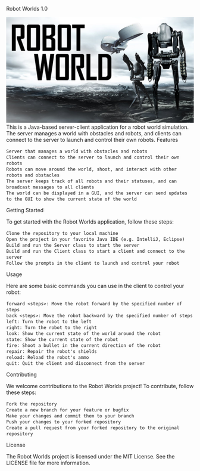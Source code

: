 Robot Worlds 1.0

![maxresdefault.jpg](robot_worlds_dbn_13%2Fmaxresdefault.jpg)
This is a Java-based server-client application for a robot world simulation. The server manages a world with obstacles and robots, and clients can connect to the server to launch and control their own robots.
Features

    Server that manages a world with obstacles and robots
    Clients can connect to the server to launch and control their own robots
    Robots can move around the world, shoot, and interact with other robots and obstacles
    The server keeps track of all robots and their statuses, and can broadcast messages to all clients
    The world can be displayed in a GUI, and the server can send updates to the GUI to show the current state of the world

Getting Started

To get started with the Robot Worlds application, follow these steps:

    Clone the repository to your local machine
    Open the project in your favorite Java IDE (e.g. IntelliJ, Eclipse)
    Build and run the Server class to start the server
    Build and run the Client class to start a client and connect to the server
    Follow the prompts in the client to launch and control your robot

Usage

Here are some basic commands you can use in the client to control your robot:

    forward <steps>: Move the robot forward by the specified number of steps
    back <steps>: Move the robot backward by the specified number of steps
    left: Turn the robot to the left
    right: Turn the robot to the right
    look: Show the current state of the world around the robot
    state: Show the current state of the robot
    fire: Shoot a bullet in the current direction of the robot
    repair: Repair the robot's shields
    reload: Reload the robot's ammo
    quit: Quit the client and disconnect from the server

Contributing

We welcome contributions to the Robot Worlds project! To contribute, follow these steps:

    Fork the repository
    Create a new branch for your feature or bugfix
    Make your changes and commit them to your branch
    Push your changes to your forked repository
    Create a pull request from your forked repository to the original repository

License

The Robot Worlds project is licensed under the MIT License. See the LICENSE file for more information.

